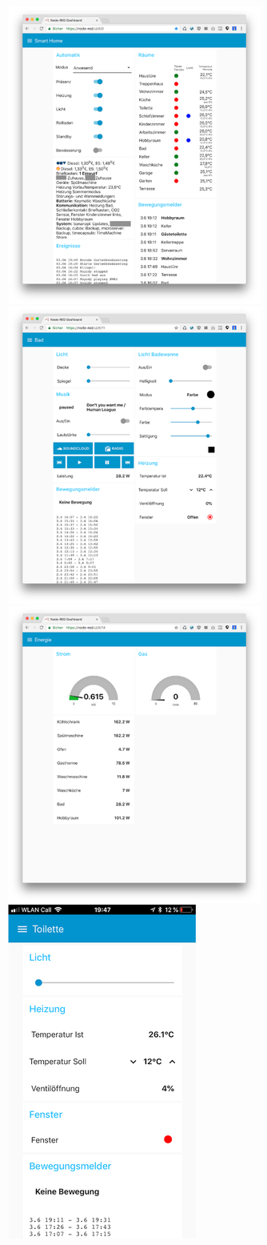 ![](images/dashboard-1.png)
![](images/dashboard-2.png)
![](images/dashboard-3.png)
![](images/dashboard-4.jpg)